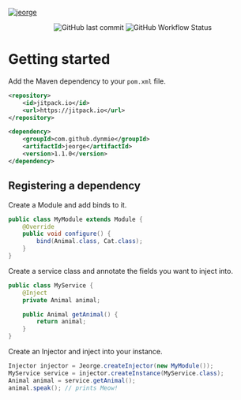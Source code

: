 [![jeorge](https://socialify.git.ci/dynmie/jeorge/image?description=1&descriptionEditable=A%20lightweight%20dependency%20injection%20framework%20for%20Java&forks=1&issues=1&language=1&name=1&owner=1&pulls=1&stargazers=1&theme=Light)](https://github.com/dynmie/jeorge)
<div align="center"><img alt="GitHub last commit" src="https://img.shields.io/github/last-commit/dynmie/jeorge?style=for-the-badge"> <img alt="GitHub Workflow Status" src="https://img.shields.io/github/actions/workflow/status/dynmie/jeorge/gradle.yml?branch=master&logo=github&style=for-the-badge"></div>

# Getting started
Add the Maven dependency to your `pom.xml` file.
```xml
<repository>
    <id>jitpack.io</id>
    <url>https://jitpack.io</url>
</repository>

<dependency>
    <groupId>com.github.dynmie</groupId>
    <artifactId>jeorge</artifactId>
    <version>1.1.0</version>
</dependency>
```

## Registering a dependency
Create a Module and add binds to it.
```java
public class MyModule extends Module {
    @Override
    public void configure() {
        bind(Animal.class, Cat.class);
    }
}
```
Create a service class and annotate the fields you want to inject into.
```java
public class MyService {
    @Inject
    private Animal animal;

    public Animal getAnimal() {
        return animal;
    }
}

```
Create an Injector and inject into your instance.
```java
Injector injector = Jeorge.createInjector(new MyModule());
MyService service = injector.createInstance(MyService.class);
Animal animal = service.getAnimal();
animal.speak(); // prints Meow!
```